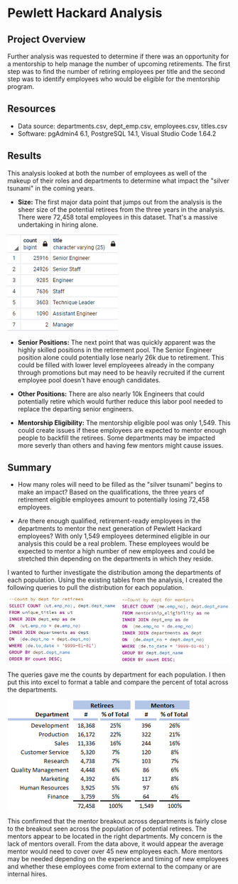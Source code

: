 # Pewlett Hackard Analysis

## Project Overview
Further analysis was requested to determine if there was an opportunity for a mentorship to help manage the number of upcoming retirements.  The first step was to find the number of retiring employees per title and the second step was to identify employees who would be eligible for the mentorship program.

## Resources
- Data source: departments.csv, dept_emp.csv, employees.csv, titles.csv
- Software: pgAdmin4 6.1, PostgreSQL 14.1, Visual Studio Code 1.64.2

## Results
This analysis looked at both the number of employees as well of the makeup of their roles and departments to determine what impact the "silver tsunami" in the coming years.

- **Size:** The first major data point that jumps out from the analysis is the sheer size of the potential retirees from the three years in the analysis. There were 72,458 total employees in this dataset.  That's a massive undertaking in hiring alone.

![Retiring Titles Summary](/data/retiring_titles_count.png)

- **Senior Positions:** The next point that was quickly apparent was the highly skilled positions in the retirement pool. The Senior Engineer position alone could potentially lose nearly 26k due to retirement. This could be filled with lower level employeees already in the company through promotions but may need to be heavily recruited if the current employee pool doesn't have enough candidates.

- **Other Positions:** There are also nearly 10k Engineers that could potentially retire which would further reduce this labor pool needed to replace the departing senior engineers.

- **Mentorship Eligibility:** The mentorship eligible pool was only 1,549.  This could create issues if these employees are expected to mentor enough people to backfill the retirees.  Some departments may be impacted more severly than others and having few mentors might cause issues.

## Summary
-   How many roles will need to be filled as the "silver tsunami" begins to make an impact? Based on the qualifications, the three years of retirement eligible employees amount to potentially losing 72,458 employees.

-   Are there enough qualified, retirement-ready employees in the departments to mentor the next generation of Pewlett Hackard employees?  With only 1,549 employees determined eligible in our analysis this could be a real problem.  These employees would be expected to mentor a high number of new employees and could be stretched thin depending on the departments in which they reside.

I wanted to further investigate the distribution among the departments of each population.  Using the existing tables from the analysis, I created the following queries to pull the distribution for each population.

![Queries](/data/query_screenshot.png)

The queries gave me the counts by department for each population.  I then put this into excel to format a table and compare the percent of total across the departments.

![Department Breakout](/data/department_breakout.png)

This confirmed that the mentor breakout across departments is fairly close to the breakout seen across the population of potential retirees.  The mentors appear to be located in the right departments.  My concern is the lack of mentors overall.  From the data above, it would appear the average mentor would need to cover over 45 new employees each.  More mentors may be needed depending on the experience and timing of new employees and whether these employees come from external to the company or are internal hires.